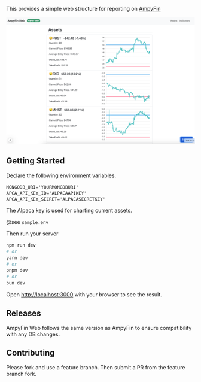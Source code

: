 This provides a simple web structure for reporting on [AmpyFin](https://github.com/yeonholee50/AmpyFin)

![Screenshot](sample.png)

## Getting Started

Declare the following environment variables.

```
MONGODB_URI='YOURMONGDBURI'
APCA_API_KEY_ID='ALPACAAPIKEY'
APCA_API_KEY_SECRET='ALPACASECRETKEY'
```

The Alpaca key is used for charting current assets.

@see `sample.env`

Then run your server

```bash
npm run dev
# or
yarn dev
# or
pnpm dev
# or
bun dev
```

Open [http://localhost:3000](http://localhost:3000) with your browser to see the result.

## Releases

AmpyFin Web follows the same version as AmpyFin to ensure compatibility with any DB changes.

## Contributing

Please fork and use a feature branch. Then submit a PR from the feature branch fork.

